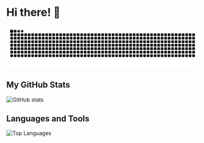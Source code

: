 # Hi there! 👋

<picture>
  <source media="(prefers-color-scheme: dark)" srcset="https://raw.githubusercontent.com/JohannaAtrey/JohannaAtrey/output/github-contribution-grid-snake-dark.svg">
  <source media="(prefers-color-scheme: light)" srcset="https://raw.githubusercontent.com/JohannaAtrey/JohannaAtrey/output/github-contribution-grid-snake.svg">
  <img alt="github contribution grid snake animation" src="https://raw.githubusercontent.com/JohannaAtrey/JohannaAtrey/output/github-contribution-grid-snake.svg">
</picture>

## My GitHub Stats
![GitHub stats](https://github-readme-stats.vercel.app/api?username=JohannaAtrey&show_icons=true&theme=radical)

## Languages and Tools
![Top Languages](https://github-readme-stats.vercel.app/api/top-langs/?username=JohannaAtrey&layout=compact&theme=radical)
